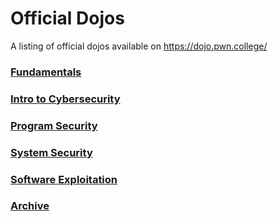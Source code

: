# Official Dojos
A listing of official dojos available on https://dojo.pwn.college/


### [Fundamentals](https://github.com/pwncollege/fundamentals-dojo)
### [Intro to Cybersecurity](https://github.com/pwncollege/intro-to-cybersecurity-dojo)
### [Program Security](https://github.com/pwncollege/program-security-dojo)
### [System Security](https://github.com/pwncollege/system-security-dojo)
### [Software Exploitation](https://github.com/pwncollege/software-exploitation-dojo)
### [Archive](https://github.com/pwncollege/archive-dojo)
